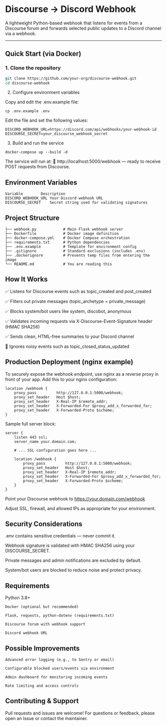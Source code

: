 # Discourse → Discord Webhook

A lightweight Python-based webhook that listens for events from a Discourse forum and forwards selected public updates to a Discord channel via a webhook.

---

## Quick Start (via Docker)

### 1. Clone the repository

```bash
git clone https://github.com/your-org/discourse-webhook.git
cd discourse-webhook
```

2. Configure environment variables

Copy and edit the .env.example file:
```
cp .env.example .env
```

Edit the file and set the following values:
```
DISCORD_WEBHOOK_URL=https://discord.com/api/webhooks/your-webhook-id
DISCOURSE_SECRET=your_discourse_webhook_secret
```

3. Build and run the service
```
docker-compose up --build -d
```

The service will run at:
📍 http://localhost:5000/webhook — ready to receive POST requests from Discourse.
## Environment Variables
	Variable		Description
	DISCORD_WEBHOOK_URL	Your Discord webhook URL
	DISCOURSE_SECRET	Secret string used for validating signatures

## Project Structure

```
├── webhook.py            # Main Flask webhook server
├── Dockerfile            # Docker image definition
├── docker-compose.yml    # Docker Compose orchestration
├── requirements.txt      # Python dependencies
├── .env.example          # Template for environment config
├── .gitignore            # Standard exclusions (includes .env)
├── .dockerignore         # Prevents temp files from entering the image
└── README.md             # You are reading this
```

## How It Works

✅ Listens for Discourse events such as topic_created and post_created

✅ Filters out private messages (topic_archetype = private_message)

✅ Blocks system/bot users like system, discobot, anonymous

✅ Validates incoming requests via X-Discourse-Event-Signature header (HMAC SHA256)

✅ Sends clean, HTML-free summaries to your Discord channel

🚫 Ignores noisy events such as topic_closed_status_updated

## Production Deployment (nginx example)

To securely expose the webhook endpoint, use nginx as a reverse proxy in front of your app.
Add this to your nginx configuration:
```
location /webhook {
    proxy_pass         http://127.0.0.1:5000/webhook;
    proxy_set_header   Host $host;
    proxy_set_header   X-Real-IP $remote_addr;
    proxy_set_header   X-Forwarded-For $proxy_add_x_forwarded_for;
    proxy_set_header   X-Forwarded-Proto $scheme;
}
```

Sample full server block:
```
server {
    listen 443 ssl;
    server_name your.domain.com;

    # ... SSL configuration goes here ...

    location /webhook {
        proxy_pass         http://127.0.0.1:5000/webhook;
        proxy_set_header   Host $host;
        proxy_set_header   X-Real-IP $remote_addr;
        proxy_set_header   X-Forwarded-For $proxy_add_x_forwarded_for;
        proxy_set_header   X-Forwarded-Proto $scheme;
    }
}
```
Point your Discourse webhook to https://your.domain.com/webhook

Adjust SSL, firewall, and allowed IPs as appropriate for your environment.

## Security Considerations

.env contains sensitive credentials — never commit it.

Webhook signature is validated with HMAC SHA256 using your DISCOURSE_SECRET.

Private messages and admin notifications are excluded by default.

System/bot users are blocked to reduce noise and protect privacy.

## Requirements

Python 3.8+

	Docker (optional but recommended)

	Flask, requests, python-dotenv (requirements.txt)

	Discourse forum with webhook support

	Discord webhook URL

## Possible Improvements

    Advanced error logging (e.g., to Sentry or email)

    Configurable blocked users/events via environment

    Admin dashboard for monitoring incoming events

    Rate limiting and access controls

## Contributing & Support

Pull requests and issues are welcome!
For questions or feedback, please open an Issue or contact the maintainer.